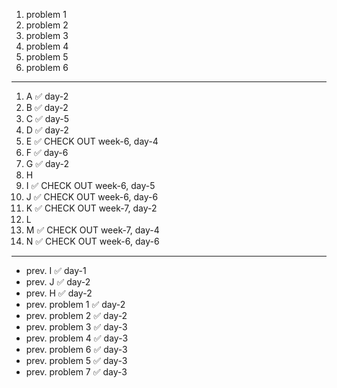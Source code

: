 1. problem 1    
2. problem 2   
3. problem 3    
4. problem 4   
5. problem 5    
6. problem 6    

---

1. A  ✅ day-2
2. B  ✅ day-2
3. C  ✅ day-5
4. D  ✅ day-2
5. E  ✅ CHECK OUT week-6, day-4
6. F  ✅ day-6
7. G  ✅ day-2
8. H
9. I  ✅ CHECK OUT week-6, day-5
10. J ✅ CHECK OUT week-6, day-6
11. K ✅ CHECK OUT week-7, day-2
12. L
13. M ✅ CHECK OUT week-7, day-4
14. N ✅ CHECK OUT week-6, day-6

--- 

- prev. I  ✅ day-1
- prev. J  ✅ day-2
- prev. H  ✅ day-2
- prev. problem 1  ✅ day-2
- prev. problem 2  ✅ day-2
- prev. problem 3  ✅ day-3
- prev. problem 4  ✅ day-3
- prev. problem 6  ✅ day-3
- prev. problem 5  ✅ day-3
- prev. problem 7  ✅ day-3